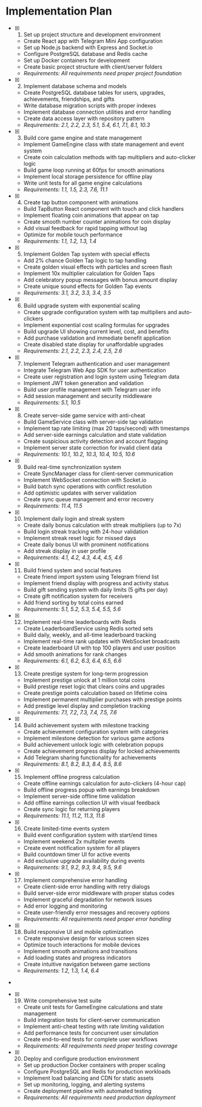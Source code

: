 # Implementation Plan

- [x] 1. Set up project structure and development environment




  - Create React app with Telegram Mini App configuration
  - Set up Node.js backend with Express and Socket.io
  - Configure PostgreSQL database and Redis cache
  - Set up Docker containers for development
  - Create basic project structure with client/server folders
  - _Requirements: All requirements need proper project foundation_

- [x] 2. Implement database schema and models




  - Create PostgreSQL database tables for users, upgrades, achievements, friendships, and gifts
  - Write database migration scripts with proper indexes
  - Implement database connection utilities and error handling
  - Create data access layer with repository pattern
  - _Requirements: 2.1, 2.2, 2.3, 5.1, 5.4, 6.1, 7.1, 8.1, 10.3_

- [x] 3. Build core game engine and state management




  - Implement GameEngine class with state management and event system
  - Create coin calculation methods with tap multipliers and auto-clicker logic
  - Build game loop running at 60fps for smooth animations
  - Implement local storage persistence for offline play
  - Write unit tests for all game engine calculations
  - _Requirements: 1.1, 1.5, 2.3, 7.6, 11.1_

- [x] 4. Create tap button component with animations




  - Build TapButton React component with touch and click handlers
  - Implement floating coin animations that appear on tap
  - Create smooth number counter animations for coin display
  - Add visual feedback for rapid tapping without lag
  - Optimize for mobile touch performance
  - _Requirements: 1.1, 1.2, 1.3, 1.4_

- [x] 5. Implement Golden Tap system with special effects




  - Add 2% chance Golden Tap logic to tap handling
  - Create golden visual effects with particles and screen flash
  - Implement 10x multiplier calculation for Golden Taps
  - Add celebratory popup messages with bonus amount display
  - Create unique sound effects for Golden Tap events
  - _Requirements: 3.1, 3.2, 3.3, 3.4, 3.5_

- [x] 6. Build upgrade system with exponential scaling





  - Create upgrade configuration system with tap multipliers and auto-clickers
  - Implement exponential cost scaling formulas for upgrades
  - Build upgrade UI showing current level, cost, and benefits
  - Add purchase validation and immediate benefit application
  - Create disabled state display for unaffordable upgrades
  - _Requirements: 2.1, 2.2, 2.3, 2.4, 2.5, 2.6_

- [x] 7. Implement Telegram authentication and user management




  - Integrate Telegram Web App SDK for user authentication
  - Create user registration and login system using Telegram data
  - Implement JWT token generation and validation
  - Build user profile management with Telegram user info
  - Add session management and security middleware
  - _Requirements: 5.1, 10.5_

- [x] 8. Create server-side game service with anti-cheat





  - Build GameService class with server-side tap validation
  - Implement tap rate limiting (max 20 taps/second) with timestamps
  - Add server-side earnings calculation and state validation
  - Create suspicious activity detection and account flagging
  - Implement server state correction for invalid client data
  - _Requirements: 10.1, 10.2, 10.3, 10.4, 10.5, 10.6_

- [x] 9. Build real-time synchronization system







  - Create SyncManager class for client-server communication
  - Implement WebSocket connection with Socket.io
  - Build batch sync operations with conflict resolution
  - Add optimistic updates with server validation
  - Create sync queue management and error recovery
  - _Requirements: 11.4, 11.5_

- [x] 10. Implement daily login and streak system





  - Create daily bonus calculation with streak multipliers (up to 7x)
  - Build login streak tracking with 24-hour validation
  - Implement streak reset logic for missed days
  - Create daily bonus UI with prominent notifications
  - Add streak display in user profile
  - _Requirements: 4.1, 4.2, 4.3, 4.4, 4.5, 4.6_


- [x] 11. Build friend system and social features





  - Create friend import system using Telegram friend list
  - Implement friend display with progress and activity status
  - Build gift sending system with daily limits (5 gifts per day)
  - Create gift notification system for receivers
  - Add friend sorting by total coins earned
  - _Requirements: 5.1, 5.2, 5.3, 5.4, 5.5, 5.6_


- [x] 12. Implement real-time leaderboards with Redis





  - Create LeaderboardService using Redis sorted sets
  - Build daily, weekly, and all-time leaderboard tracking
  - Implement real-time rank updates with WebSocket broadcasts
  - Create leaderboard UI with top 100 players and user position
  - Add smooth animations for rank changes
  - _Requirements: 6.1, 6.2, 6.3, 6.4, 6.5, 6.6_

- [x] 13. Create prestige system for long-term progression





  - Implement prestige unlock at 1 million total coins
  - Build prestige reset logic that clears coins and upgrades
  - Create prestige points calculation based on lifetime coins
  - Implement permanent multiplier purchases with prestige points
  - Add prestige level display and completion tracking
  - _Requirements: 7.1, 7.2, 7.3, 7.4, 7.5, 7.6_

- [x] 14. Build achievement system with milestone tracking






  - Create achievement configuration system with categories
  - Implement milestone detection for various game actions
  - Build achievement unlock logic with celebration popups
  - Create achievement progress display for locked achievements
  - Add Telegram sharing functionality for achievements
  - _Requirements: 8.1, 8.2, 8.3, 8.4, 8.5, 8.6_


- [x] 15. Implement offline progress calculation





  - Create offline earnings calculation for auto-clickers (4-hour cap)
  - Build offline progress popup with earnings breakdown
  - Implement server-side offline time validation
  - Add offline earnings collection UI with visual feedback
  - Create sync logic for returning players
  - _Requirements: 11.1, 11.2, 11.3, 11.6_

- [x] 16. Create limited-time events system






  - Build event configuration system with start/end times
  - Implement weekend 2x multiplier events
  - Create event notification system for all players
  - Build countdown timer UI for active events
  - Add exclusive upgrade availability during events
  - _Requirements: 9.1, 9.2, 9.3, 9.4, 9.5, 9.6_



- [x] 17. Implement comprehensive error handling






  - Create client-side error handling with retry dialogs
  - Build server-side error middleware with proper status codes
  - Implement graceful degradation for network issues
  - Add error logging and monitoring
  - Create user-friendly error messages and recovery options
  - _Requirements: All requirements need proper error handling_


- [x] 18. Build responsive UI and mobile optimization







  - Create responsive design for various screen sizes
  - Optimize touch interactions for mobile devices
  - Implement smooth animations and transitions
  - Add loading states and progress indicators
  - Create intuitive navigation between game sections
  - _Requirements: 1.2, 1.3, 1.4, 6.4_
-

- [x] 19. Write comprehensive test suite





  - Create unit tests for GameEngine calculations and state management
  - Build integration tests for client-server communication
  - Implement anti-cheat testing with rate limiting validation
  - Add performance tests for concurrent user simulation
  - Create end-to-end tests for complete user workflows
  - _Requirements: All requirements need proper testing coverage_

- [x] 20. Deploy and configure production environment






  - Set up production Docker containers with proper scaling
  - Configure PostgreSQL and Redis for production workloads
  - Implement load balancing and CDN for static assets
  - Set up monitoring, logging, and alerting systems
  - Create deployment pipeline with automated testing
  - _Requirements: All requirements need production deployment_